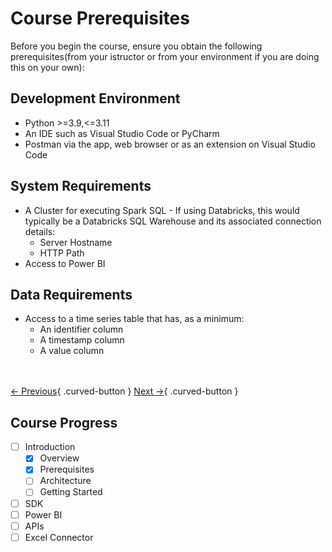 # Course Prerequisites

Before you begin the course, ensure you obtain the following prerequisites(from your istructor or from your environment if you are doing this on your own):

## Development Environment
- Python >=3.9,<=3.11
- An IDE such as Visual Studio Code or PyCharm
- Postman via the app, web browser or as an extension on Visual Studio Code

## System Requirements
- A Cluster for executing Spark SQL - If using Databricks, this would typically be a Databricks SQL Warehouse and its associated connection details:
    - Server Hostname
    - HTTP Path
- Access to Power BI

## Data Requirements
- Access to a time series table that has, as a minimum:
    - An identifier column
    - A timestamp column
    - A value column

<br></br>
[← Previous](./overview.md){ .curved-button }
[Next →](../architecture/queries.md){ .curved-button }
 
## Course Progress
-   [ ] Introduction
    +   [X] Overview
    +   [X] Prerequisites
    *   [ ] Architecture
    *   [ ] Getting Started
-   [ ] SDK
-   [ ] Power BI
-   [ ] APIs
-   [ ] Excel Connector